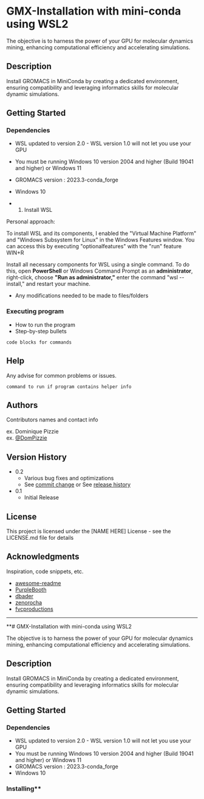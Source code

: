 # GMX-Installation with mini-conda using WSL2

The objective is to harness the power of your GPU for molecular dynamics mining, enhancing computational efficiency and accelerating simulations.

## Description

Install GROMACS in MiniConda by creating a dedicated environment, ensuring compatibility and leveraging informatics skills for molecular dynamic simulations.

## Getting Started

### Dependencies

* WSL updated to version 2.0 - WSL version 1.0 will not let you use your GPU
* You must be running Windows 10 version 2004 and higher (Build 19041 and higher) or Windows 11
* GROMACS version : 2023.3-conda_forge
* Windows 10

* 1. Install WSL

Personal approach:

To install WSL and its components, I enabled the "Virtual Machine Platform" and "Windows Subsystem for Linux" in the Windows Features window. You can access this by executing "optionalfeatures" with the "run" feature WIN+R

Install all necessary components for WSL using a single command. To do this, open **PowerShell** or Windows Command Prompt as an **administrator**, right-click, choose **"Run as administrator,"** enter the command "wsl --install," and restart your machine.

* Any modifications needed to be made to files/folders

### Executing program

* How to run the program
* Step-by-step bullets
```
code blocks for commands
```

## Help

Any advise for common problems or issues.
```
command to run if program contains helper info
```

## Authors

Contributors names and contact info

ex. Dominique Pizzie  
ex. [@DomPizzie](https://twitter.com/dompizzie)

## Version History

* 0.2
    * Various bug fixes and optimizations
    * See [commit change]() or See [release history]()
* 0.1
    * Initial Release

## License

This project is licensed under the [NAME HERE] License - see the LICENSE.md file for details

## Acknowledgments

Inspiration, code snippets, etc.
* [awesome-readme](https://github.com/matiassingers/awesome-readme)
* [PurpleBooth](https://gist.github.com/PurpleBooth/109311bb0361f32d87a2)
* [dbader](https://github.com/dbader/readme-template)
* [zenorocha](https://gist.github.com/zenorocha/4526327)
* [fvcproductions](https://gist.github.com/fvcproductions/1bfc2d4aecb01a834b46)



________________
**# GMX-Installation with mini-conda using WSL2

The objective is to harness the power of your GPU for molecular dynamics mining, enhancing computational efficiency and accelerating simulations.

## Description

Install GROMACS in MiniConda by creating a dedicated environment, ensuring compatibility and leveraging informatics skills for molecular dynamic simulations.

## Getting Started

### Dependencies

* WSL updated to version 2.0 - WSL version 1.0 will not let you use your GPU
* You must be running Windows 10 version 2004 and higher (Build 19041 and higher) or Windows 11
* GROMACS version : 2023.3-conda_forge
* Windows 10

### Installing**
